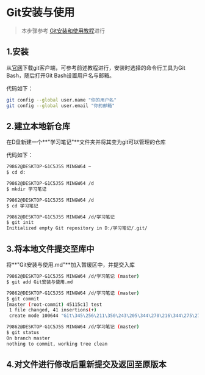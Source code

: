 # Git安装与使用

> 本步骤参考 [Git安装和使用教程](https://www.cnblogs.com/smuxiaolei/p/7484678.html)进行
>

## 1.安装

从[官网](https://git-scm.com/downloads/)下载git客户端，可参考前述教程进行，安装时选择的命令行工具为Git Bash，随后打开Git Bash设置用户名与邮箱。

代码如下：

```bash
git config --global user.name "你的用户名"
git config --global user.email "你的邮箱"
```



## 2.建立本地新仓库

在D盘新建一个**"学习笔记"**文件夹并将其变为git可以管理的仓库

代码如下：

~~~bash
79862@DESKTOP-G1C5J5S MINGW64 ~
$ cd d:

79862@DESKTOP-G1C5J5S MINGW64 /d
$ mkdir 学习笔记

79862@DESKTOP-G1C5J5S MINGW64 /d
$ cd 学习笔记

79862@DESKTOP-G1C5J5S MINGW64 /d/学习笔记
$ git init
Initialized empty Git repository in D:/学习笔记/.git/
~~~

## 3.将本地文件提交至库中

将**"Git安装与使用.md"**加入暂缓区中，并提交入库

```bash
79862@DESKTOP-G1C5J5S MINGW64 /d/学习笔记 (master)
$ git add Git安装与使用.md

79862@DESKTOP-G1C5J5S MINGW64 /d/学习笔记 (master)
$ git commit
[master (root-commit) 45115c1] test
 1 file changed, 41 insertions(+)
 create mode 100644 "Git\345\256\211\350\243\205\344\270\216\344\275\277\347\224\250.md"

79862@DESKTOP-G1C5J5S MINGW64 /d/学习笔记 (master)
$ git status
On branch master
nothing to commit, working tree clean
```

## 4.对文件进行修改后重新提交及返回至原版本




